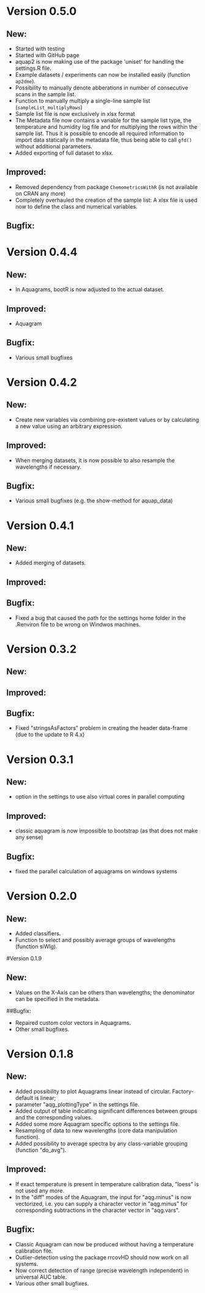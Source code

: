 # Version 0.5.0
## New:
* Started with testing
* Started with GitHub page
* aquap2 is now making use of the package 'uniset' for handling the settings.R file.
* Example datasets / experiments can now be installed easily (function `ap2dme`).
* Possibility to manually denote abberations in number of consecutive scans in the sample list. 
* Function to manually multiply a single-line sample list (`sampleList_multiplyRows`)
* Sample list file is now exclusively in xlsx format
* The Metadata file now contains a variable for the sample list type, the temperature and humidity log file and for multiplying the rows within the sample list. Thus it is possible to encode all required information to import data statically in the metadata file, thus being able to call `gfd()` without additional parameters.
* Added exporting of full dataset to xlsx.

## Improved:
* Removed dependency from package `ChemometricsWithR` (is not available on CRAN any more)
* Completely overhauled the creation of the sample list: A xlsx file is used now to define the class and numerical variables.

## Bugfix:




# Version 0.4.4
## New:
* In Aquagrams, bootR is now adjusted to the actual dataset.

## Improved: 
* Aquagram	

## Bugfix:
* Various small bugfixes



# Version 0.4.2
## New:
* Create new variables via combining pre-existent values or by calculating a new value using an arbitrary expression.

## Improved: 
* When merging datasets, it is now possible to also resample the wavelengths if necessary.	

## Bugfix:
* Various small bugfixes (e.g. the show-method for aquap_data)



# Version 0.4.1
## New:
* Added merging of datasets.	

## Improved:

## Bugfix:
* Fixed a bug that caused the path for the settings home folder in the .Renviron file to be wrong on Windwos machines.
	



# Version 0.3.2
## New:
	
## Improved:
	
## Bugfix:
* Fixed "stringsAsFactors" problem in creating the header data-frame (due to the update to R 4.x)
	



# Version 0.3.1
## New:
* option in the settings to use also virtual cores in parallel computing
	
## Improved:
* classic aquagram is now impossible to bootstrap (as that does not make any sense)
	
## Bugfix:
* fixed the parallel calculation of aquagrams on windows systems




# Version 0.2.0
## New:
* Added classifiers.
* Function to select and possibly average groups of wavelengths (function siWlg).




#Version 0.1.9
## New:
* Values on the X-Axis can be others than wavelengths; the denominator can be specified in the metadata.
	
##Bugfix:
* Repaired custom color vectors in Aquagrams.
* Other small bugfixes.



# Version 0.1.8
## New:	
* Added possibility to plot Aquagrams linear instead of circular. Factory-default is linear; 
* parameter "aqg_plottingType" in the settings file.
* Added output of table indicating significant differences between groups and the corresponding values.
* Added some more Aquagram specific options to the settings file.
* Resampling of data to new wavelengths (core data manipulation function).
* Added possibility to average spectra by any class-variable grouping (function "do_avg").
	
## Improved:
* If exact temperature is present in temperature calibration data, "loess" is not used any more.
* In the "diff" modes of the Aquagram, the input for "aqg.minus" is now vectorized, i.e. you can supply 
a character vector in "aqg.minus" for corresponding subtractions in the character vector in "aqg.vars".
		
## Bugfix:
* Classic Aquagram can now be produced without having a temperature calibration file.
* Outlier-detection using the package rrcovHD should now work on all systems.
* Now correct detection of range (precise wavelength independent) in universal AUC table.
* Various other small bugfixes.
